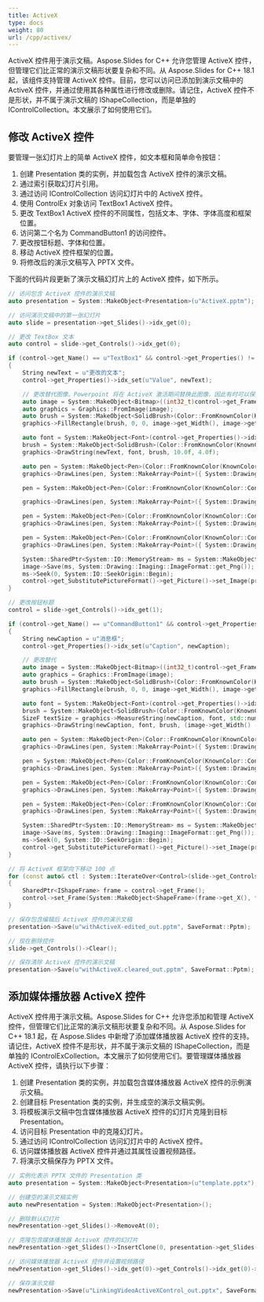 ```yaml
---
title: ActiveX
type: docs
weight: 80
url: /cpp/activex/
---
```



ActiveX 控件用于演示文稿。Aspose.Slides for C++ 允许您管理 ActiveX 控件，但管理它们比正常的演示文稿形状要复杂和不同。从 Aspose.Slides for C++ 18.1 起，该组件支持管理 ActiveX 控件。目前，您可以访问已添加到演示文稿中的 ActiveX 控件，并通过使用其各种属性进行修改或删除。请记住，ActiveX 控件不是形状，并不属于演示文稿的 IShapeCollection，而是单独的 IControlCollection。本文展示了如何使用它们。

## **修改 ActiveX 控件**
要管理一张幻灯片上的简单 ActiveX 控件，如文本框和简单命令按钮：

1. 创建 Presentation 类的实例，并加载包含 ActiveX 控件的演示文稿。
1. 通过索引获取幻灯片引用。
1. 通过访问 IControlCollection 访问幻灯片中的 ActiveX 控件。
1. 使用 ControlEx 对象访问 TextBox1 ActiveX 控件。
1. 更改 TextBox1 ActiveX 控件的不同属性，包括文本、字体、字体高度和框架位置。
1. 访问第二个名为 CommandButton1 的访问控件。
1. 更改按钮标题、字体和位置。
1. 移动 ActiveX 控件框架的位置。
1. 将修改后的演示文稿写入 PPTX 文件。

下面的代码片段更新了演示文稿幻灯片上的 ActiveX 控件，如下所示。

``` cpp
// 访问包含 ActiveX 控件的演示文稿
auto presentation = System::MakeObject<Presentation>(u"ActiveX.pptm");

// 访问演示文稿中的第一张幻灯片
auto slide = presentation->get_Slides()->idx_get(0);

// 更改 TextBox 文本
auto control = slide->get_Controls()->idx_get(0);

if (control->get_Name() == u"TextBox1" && control->get_Properties() != nullptr)
{
    String newText = u"更改的文本";
    control->get_Properties()->idx_set(u"Value", newText);

    // 更改替代图像。Powerpoint 将在 ActiveX 激活期间替换此图像，因此有时可以保持图像不变。
    auto image = System::MakeObject<Bitmap>((int32_t)control->get_Frame()->get_Width(), (int32_t)control->get_Frame()->get_Height());
    auto graphics = Graphics::FromImage(image);
    auto brush = System::MakeObject<SolidBrush>(Color::FromKnownColor(KnownColor::Window));
    graphics->FillRectangle(brush, 0, 0, image->get_Width(), image->get_Height());

    auto font = System::MakeObject<Font>(control->get_Properties()->idx_get(u"FontName"), 14.0f);
    brush = System::MakeObject<SolidBrush>(Color::FromKnownColor(KnownColor::WindowText));
    graphics->DrawString(newText, font, brush, 10.0f, 4.0f);

    auto pen = System::MakeObject<Pen>(Color::FromKnownColor(KnownColor::ControlDark), 1.0f);
    graphics->DrawLines(pen, System::MakeArray<Point>({ System::Drawing::Point(0, image->get_Height() - 1), Point(0, 0), System::Drawing::Point(image->get_Width() - 1, 0) }));

    pen = System::MakeObject<Pen>(Color::FromKnownColor(KnownColor::ControlDarkDark), 1.0f);

    graphics->DrawLines(pen, System::MakeArray<Point>({ System::Drawing::Point(1, image->get_Height() - 2), Point(1, 1), System::Drawing::Point(image->get_Width() - 2, 1) }));

    pen = System::MakeObject<Pen>(Color::FromKnownColor(KnownColor::ControlLight), 1.0f);
    graphics->DrawLines(pen, System::MakeArray<Point>({ System::Drawing::Point(1, image->get_Height() - 1), System::Drawing::Point(image->get_Width() - 1, image->get_Height() - 1), System::Drawing::Point(image->get_Width() - 1, 1) }));

    pen = System::MakeObject<Pen>(Color::FromKnownColor(KnownColor::ControlLightLight), 1.0f);
    graphics->DrawLines(pen, System::MakeArray<Point>({ System::Drawing::Point(0, image->get_Height()), System::Drawing::Point(image->get_Width(), image->get_Height()), System::Drawing::Point(image->get_Width(), 0) }));

    System::SharedPtr<System::IO::MemoryStream> ms = System::MakeObject<System::IO::MemoryStream>();
    image->Save(ms, System::Drawing::Imaging::ImageFormat::get_Png());
    ms->Seek(0, System::IO::SeekOrigin::Begin);
    control->get_SubstitutePictureFormat()->get_Picture()->set_Image(presentation->get_Images()->AddImage(ms));
}

// 更改按钮标题
control = slide->get_Controls()->idx_get(1);

if (control->get_Name() == u"CommandButton1" && control->get_Properties() != nullptr)
{
    String newCaption = u"消息框";
    control->get_Properties()->idx_set(u"Caption", newCaption);

    // 更改替代
    auto image = System::MakeObject<Bitmap>((int32_t)control->get_Frame()->get_Width(), (int32_t)control->get_Frame()->get_Height());
    auto graphics = Graphics::FromImage(image);
    auto brush = System::MakeObject<SolidBrush>(Color::FromKnownColor(KnownColor::Control));
    graphics->FillRectangle(brush, 0, 0, image->get_Width(), image->get_Height());

    auto font = System::MakeObject<Font>(control->get_Properties()->idx_get(u"FontName"), 14.0f);
    brush = System::MakeObject<SolidBrush>(Color::FromKnownColor(KnownColor::WindowText));
    SizeF textSize = graphics->MeasureString(newCaption, font, std::numeric_limits<int32_t>::max());
    graphics->DrawString(newCaption, font, brush, (image->get_Width() - textSize.get_Width()) / 2, (image->get_Height() - textSize.get_Height()) / 2);

    auto pen = System::MakeObject<Pen>(Color::FromKnownColor(KnownColor::ControlLightLight), 1.0f);
    graphics->DrawLines(pen, System::MakeArray<Point>({ System::Drawing::Point(0, image->get_Height() - 1), Point(0, 0), System::Drawing::Point(image->get_Width() - 1, 0) }));

    pen = System::MakeObject<Pen>(Color::FromKnownColor(KnownColor::ControlLight), 1.0f);
    graphics->DrawLines(pen, System::MakeArray<Point>({ System::Drawing::Point(1, image->get_Height() - 2), Point(1, 1), System::Drawing::Point(image->get_Width() - 2, 1) }));

    pen = System::MakeObject<Pen>(Color::FromKnownColor(KnownColor::ControlDark), 1.0f);
    graphics->DrawLines(pen, System::MakeArray<Point>({ System::Drawing::Point(1, image->get_Height() - 1), System::Drawing::Point(image->get_Width() - 1, image->get_Height() - 1), System::Drawing::Point(image->get_Width() - 1, 1) }));

    pen = System::MakeObject<Pen>(Color::FromKnownColor(KnownColor::ControlDarkDark), 1.0f);
    graphics->DrawLines(pen, System::MakeArray<Point>({ System::Drawing::Point(0, image->get_Height()), System::Drawing::Point(image->get_Width(), image->get_Height()), System::Drawing::Point(image->get_Width(), 0) }));

    System::SharedPtr<System::IO::MemoryStream> ms = System::MakeObject<System::IO::MemoryStream>();
    image->Save(ms, System::Drawing::Imaging::ImageFormat::get_Png());
    ms->Seek(0, System::IO::SeekOrigin::Begin);
    control->get_SubstitutePictureFormat()->get_Picture()->set_Image(presentation->get_Images()->AddImage(ms));
}

// 将 ActiveX 框架向下移动 100 点
for (const auto& ctl : System::IterateOver<Control>(slide->get_Controls()))
{
    SharedPtr<IShapeFrame> frame = control->get_Frame();
    control->set_Frame(System::MakeObject<ShapeFrame>(frame->get_X(), frame->get_Y() + 100, frame->get_Width(), frame->get_Height(), frame->get_FlipH(), frame->get_FlipV(), frame->get_Rotation()));
}

// 保存包含编辑后 ActiveX 控件的演示文稿
presentation->Save(u"withActiveX-edited_out.pptm", SaveFormat::Pptm);

// 现在删除控件
slide->get_Controls()->Clear();

// 保存清除 ActiveX 控件的演示文稿
presentation->Save(u"withActiveX.cleared_out.pptm", SaveFormat::Pptm);
```

## **添加媒体播放器 ActiveX 控件**
ActiveX 控件用于演示文稿。Aspose.Slides for C++ 允许您添加和管理 ActiveX 控件，但管理它们比正常的演示文稿形状要复杂和不同。从 Aspose.Slides for C++ 18.1 起，在 Aspose.Slides 中新增了添加媒体播放器 ActiveX 控件的支持。请记住，ActiveX 控件不是形状，并不属于演示文稿的 IShapeCollection，而是单独的 IControlExCollection。本文展示了如何使用它们。要管理媒体播放器 ActiveX 控件，请执行以下步骤：

1. 创建 Presentation 类的实例，并加载包含媒体播放器 ActiveX 控件的示例演示文稿。
1. 创建目标 Presentation 类的实例，并生成空的演示文稿实例。
1. 将模板演示文稿中包含媒体播放器 ActiveX 控件的幻灯片克隆到目标 Presentation。
1. 访问目标 Presentation 中的克隆幻灯片。
1. 通过访问 IControlCollection 访问幻灯片中的 ActiveX 控件。
1. 访问媒体播放器 ActiveX 控件并通过其属性设置视频路径。
1. 将演示文稿保存为 PPTX 文件。

``` cpp
// 实例化表示 PPTX 文件的 Presentation 类
auto presentation = System::MakeObject<Presentation>(u"template.pptx");

// 创建空的演示文稿实例
auto newPresentation = System::MakeObject<Presentation>();

// 删除默认幻灯片
newPresentation->get_Slides()->RemoveAt(0);

// 克隆包含媒体播放器 ActiveX 控件的幻灯片
newPresentation->get_Slides()->InsertClone(0, presentation->get_Slides()->idx_get(0));

// 访问媒体播放器 ActiveX 控件并设置视频路径
newPresentation->get_Slides()->idx_get(0)->get_Controls()->idx_get(0)->get_Properties()->idx_set(u"URL", u"Wildlife.mp4");

// 保存演示文稿
newPresentation->Save(u"LinkingVideoActiveXControl_out.pptx", SaveFormat::Pptx);
```